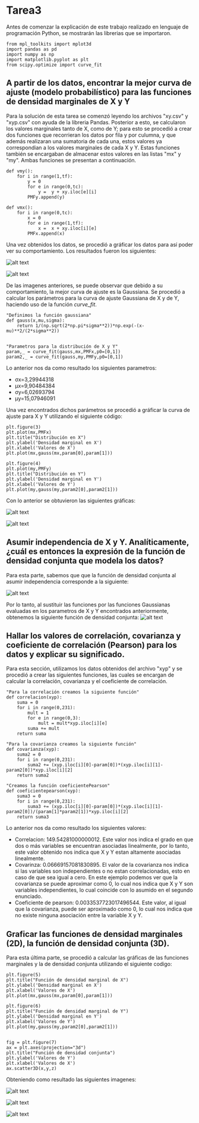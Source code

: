 # Tarea3
Antes de comenzar la explicación de este trabajo realizado en lenguaje de programación Python, se mostrarán las librerias que se importaron.
```
from mpl_toolkits import mplot3d
import pandas as pd
import numpy as np
import matplotlib.pyplot as plt
from scipy.optimize import curve_fit
```

## A partir de los datos, encontrar la mejor curva de ajuste (modelo probabilístico) para las funciones de densidad marginales de X y Y

Para la solución de esta tarea se comenzó leyendo los archivos "xy.csv" y "xyp.csv" con ayuda de la libreria Pandas. Posterior a esto, se calcularon los valores marginales tanto de X, como de Y; para esto se procedió a crear dos funciones que recorrieran los datos por fila y por culumna, y que además realizaran una sumatoria de cada una, estos valores ya correspondian a los valores marginales de cada X y Y. Estas funciones también se encargaban de almacenar estos valores en las listas "mx" y "my". Ambas funciones se presentan a continuación.

```
def vmy():
    for i in range(1,tf):  
        y = 0
        for e in range(0,tc):
            y =  y + xy.iloc[e][i]
        PMFy.append(y)

def vmx():
    for i in range(0,tc):  
        x = 0
        for e in range(1,tf):
            x =  x + xy.iloc[i][e]
        PMFx.append(x)
```

Una vez obtenidos los datos, se procedió a gráficar los datos para así poder ver su comportamiento. Los resultados fueron los siguientes:

![alt text](https://github.com/luisgm98/Tarea3/blob/master/PMFx.png)

![alt text](https://github.com/luisgm98/Tarea3/blob/master/PMFy.png)

De las imagenes anteriores, se puede observar que debido a su comportamiento, la mejor curva de ajuste es la Gaussiana. Se procedió a calcular los parámetros para la curva de ajuste Gaussiana de X y de Y, haciendo uso de la función _curve_fit_.

```
"Definimos la función gaussiana"
def gauss(x,mu,sigma):
    return 1/(np.sqrt(2*np.pi*sigma**2))*np.exp(-(x-mu)**2/(2*sigma**2))
    

"Parametros para la distribución de X y Y"
param,_ = curve_fit(gauss,mx,PMFx,p0=[0,1])
param2,_ = curve_fit(gauss,my,PMFy,p0=[0,1])
```

Lo anterior nos da como resultado los siguientes parametros:
- σx=3,29944318
- μx=9,90484384
- σy=6,02693794
- μy=15,07946091

Una vez encontrados dichos parámetros se procedió a gráficar la curva de ajuste para X y Y utilizando el siguiente código:

```
plt.figure(3)
plt.plot(mx,PMFx)
plt.title("Distribución en X")
plt.ylabel('Densidad marginal en X')
plt.xlabel('Valores de X')
plt.plot(mx,gauss(mx,param[0],param[1]))

plt.figure(4)
plt.plot(my,PMFy)
plt.title("Distribución en Y")
plt.ylabel('Densidad marginal en Y')
plt.xlabel('Valores de Y')
plt.plot(my,gauss(my,param2[0],param2[1]))
```

Con lo anterior se obtuvieron las siguientes gráficas:

![alt text](https://github.com/luisgm98/Tarea3/blob/master/AjusteX.png)

![alt text](https://github.com/luisgm98/Tarea3/blob/master/AjusteY.png)


##  Asumir independencia de X y Y. Analíticamente, ¿cuál es entonces la expresión de la función de densidad conjunta que modela los datos?

Para esta parte, sabemos que que la función de densidad conjunta al asumir independencia corresponde a la siguiente: 

![alt text](https://github.com/luisgm98/Tarea3/blob/master/densidadconj.PNG)

Por lo tanto, al sustituir las funciones por las funciones Gaussianas evaluadas en los parametros de X y Y encontrados anteriormente, obtenemos la siguiente función de densidad conjunta:
![alt text](https://github.com/luisgm98/Tarea3/blob/master/densidadconjunta.PNG)

##  Hallar los valores de correlación, covarianza y coeficiente de correlación (Pearson) para los datos y explicar su significado.

Para esta sección, utilizamos los datos obtenidos del archivo "xyp" y se procedió a crear las siguientes funciones, las cuales se encargan de calcular la correlación, covarianza y el coeficiente de correlación.
```
"Para la correlación creamos la siguiente función"
def correlacion(xyp):
    suma = 0
    for i in range(0,231):
        mult = 1
        for e in range(0,3):
            mult = mult*xyp.iloc[i][e]  
        suma += mult
    return suma
  
"Para la covarianza creamos la siguiente función"
def covarianza(xyp):
    suma2 = 0
    for i in range(0,231):
        suma2 += (xyp.iloc[i][0]-param[0])*(xyp.iloc[i][1]-param2[0])*xyp.iloc[i][2]        
    return suma2

"Creamos la función coeficientePearson"
def coeficientepearson(xyp):
    suma3 = 0
    for i in range(0,231):
        suma3 += (xyp.iloc[i][0]-param[0])*(xyp.iloc[i][1]-param2[0])/(param[1]*param2[1])*xyp.iloc[i][2]
    return suma3
```
Lo anterior nos da como resultado los siguientes valores:
- Correlacion: 149.54281000000012. Este valor nos indica el grado en que dos o más variables se encuentran asociadas linealmente, por lo tanto, este valor obtenido nos indica que X y Y estan altamente asociadas linealmente.
- Covarinza: 0.06669157081830895. El valor de la covarianza nos indica si las variables son independientes o no estan correlacionadas, esto en caso de que sea igual a cero. En este ejemplo podemos ver que la covarianza se puede aproximar como 0, lo cual nos indica que X y Y son variables independientes, lo cual coincide con lo asumido en el segundo enunciado.
- Coeficiente de pearson: 0.0033537723017496544. Este valor, al igual que la covarianza, puede ser aproximado como 0, lo cual nos indica que no existe ninguna asociación entre la variable X y Y.

##  Graficar las funciones de densidad marginales (2D), la función de densidad conjunta (3D).
Para esta última parte, se procedió a calcular las gráficas de las funciones marginales y la de densidad conjunta utilizando el siguiente codigo:
```
plt.figure(5)
plt.title("Función de densidad marginal de X")
plt.ylabel('Densidad marginal en X')
plt.xlabel('Valores de X')
plt.plot(mx,gauss(mx,param[0],param[1]))

plt.figure(6)
plt.title("Función de densidad marginal de Y")
plt.ylabel('Densidad marginal en Y')
plt.xlabel('Valores de Y')
plt.plot(my,gauss(my,param2[0],param2[1]))

       
fig = plt.figure(7)
ax = plt.axes(projection="3d")
plt.title("Función de densidad conjunta")
plt.ylabel('Valores de Y')
plt.xlabel('Valores de X')
ax.scatter3D(x,y,z)
```
Obteniendo como resultado las siguientes imagenes:

![alt text](https://github.com/luisgm98/Tarea3/blob/master/denx.png)

![alt text](https://github.com/luisgm98/Tarea3/blob/master/deny.png)

![alt text](https://github.com/luisgm98/Tarea3/blob/master/densidadconjuntagrafica.png)

